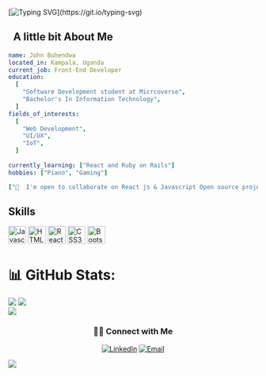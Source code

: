 
[![Typing SVG](https://readme-typing-svg.herokuapp.com?color=%2336BCF7&center=false&vCenter=flase&width=600&lines=Hi+there+👋,+I+am+Jean+Jacques+Buhendwa+(John);+I+am+a+Full-Stack+Web+Developer👨‍💻;+Welcome+to+My+Profile!😊;)](https://git.io/typing-svg)


<h2> &nbsp; A little bit About Me</h2>

```yaml
name: John Buhendwa
located_in: Kampala, Uganda
current_job: Front-End Developer
education:
  [
    "Software Development student at Micrcoverse",
    "Bachelor's In Information Technology",
  ]
fields_of_interests:
  [
    "Web Development",
    "UI/UX",
    "IoT",
  ]
  
currently_learning: ["React and Ruby on Rails"]
hobbies: ["Piano", "Gaming"]

["🤝  I'm open to collaborate on React js & Javascript Open source projects."]
```
  

## Skills

<p align="left">

<a href="https://developer.mozilla.org/en-US/docs/Web/JavaScript" target="_blank" rel="noreferrer"><img src="https://raw.githubusercontent.com/danielcranney/readme-generator/main/public/icons/skills/javascript-colored.svg" width="36" height="36" alt="Javascript" /></a>
                                <a href="https://developer.mozilla.org/en-US/docs/Glossary/HTML5" target="_blank" rel="noreferrer"><img src="https://raw.githubusercontent.com/danielcranney/readme-generator/main/public/icons/skills/html5-colored.svg" width="36" height="36" alt="HTML5" /></a>
                                <a href="https://reactjs.org/" target="_blank" rel="noreferrer"><img src="https://raw.githubusercontent.com/danielcranney/readme-generator/main/public/icons/skills/react-colored.svg" width="36" height="36" alt="React" /></a>
                                <a href="https://www.w3.org/TR/CSS/#css" target="_blank" rel="noreferrer"><img src="https://raw.githubusercontent.com/danielcranney/readme-generator/main/public/icons/skills/css3-colored.svg" width="36" height="36" alt="CSS3" /></a>
                                <a href="https://getbootstrap.com/" target="_blank" rel="noreferrer"><img src="https://raw.githubusercontent.com/danielcranney/readme-generator/main/public/icons/skills/bootstrap-colored.svg" width="36" height="36" alt="Bootstrap" /></a>

</p>

# 📊 GitHub Stats:
![](https://github-readme-stats.vercel.app/api?username=jeanbuhendwa&theme=dark&hide_border=false&include_all_commits=true&count_private=true)
![](https://github-readme-streak-stats.herokuapp.com/?user=jeanbuhendwa&theme=dark&hide_border=false)<br/>
![](https://github-readme-stats.vercel.app/api/top-langs/?username=jeanbuhendwa&theme=dark&hide_border=false&include_all_commits=true&count_private=true&layout=compact)

<h3 align="center"> 🤝🏻 Connect with Me </h3>

<p align="center">
<a href="https://www.linkedin.com/in/jean-jacques-buhendwa-b5705316a/"><img alt="LinkedIn" src="https://img.shields.io/badge/LinkedIn-JeanJacques Buhendwa-blue?style=flat-square&logo=linkedin"></a>
<a href="mailto:jeanjacquesirenge40@gmail.com"><img alt="Email" src="https://img.shields.io/badge/Email-jeanjacquesirenge40@gmail.com-blue?style=flat-square&logo=Microsoft%20outlook"></a>
</p>

[![](https://visitcount.itsvg.in/api?id=jeanbuhendwa&icon=0&color=0)](https://visitcount.itsvg.in)

